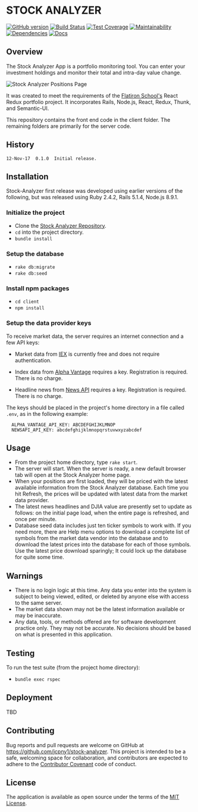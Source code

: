 # STOCK ANALYZER

[![GitHub version](https://badge.fury.io/gh/jcpny1%2Fstock-analyzer.svg)](https://badge.fury.io/gh/jcpny1%2Fstock-analyzer)
[![Build Status](https://travis-ci.org/jcpny1/stock-analyzer.svg?branch=master)](https://travis-ci.org/jcpny1/stock-analyzer)
[![Test Coverage](https://api.codeclimate.com/v1/badges/538214c12d1599ae33d3/test_coverage)](https://codeclimate.com/github/jcpny1/stock-analyzer/test_coverage)
[![Maintainability](https://api.codeclimate.com/v1/badges/538214c12d1599ae33d3/maintainability)](https://codeclimate.com/github/jcpny1/stock-analyzer/maintainability)
[![Dependencies](https://gemnasium.com/badges/github.com/jcpny1/stock-analyzer.svg)](https://gemnasium.com/github.com/jcpny1/stock-analyzer)
[![Docs](http://inch-ci.org/github/jcpny1/stock-analyzer.svg)](http://inch-ci.org/github/jcpny1/stock-analyzer)

## Overview

The Stock Analyzer App is a portfolio monitoring tool. You can enter your investment holdings and monitor their total and intra-day value change.

![Stock Analyzer Positions Page](https://github.com/jcpny1/stock-analyzer/blob/master/Screenshot-2017-11-13%20StockAnalyzer.png?raw=true "Stock Analyzer Positions Page")

It was created to meet the requirements of the [Flatiron School's](https://flatironschool.com/) React Redux portfolio project. It incorporates Rails, Node.js, React, Redux, Thunk, and Semantic-UI.

This repository contains the front end code in the client folder. The remaining folders are primarily for the server code.

## History
```
12-Nov-17  0.1.0  Initial release.  
```

## Installation

Stock-Analyzer first release was developed using earlier versions of the following, but was released using Ruby 2.4.2, Rails 5.1.4, Node.js 8.9.1.

### Initialize the project
* Clone the [Stock Analyzer Repository](https://github.com/jcpny1/stock-analyzer).
* `cd` into the project directory.
* `bundle install`

### Setup the database
* `rake db:migrate`
* `rake db:seed`

### Install npm packages
* `cd client`
* `npm install`

### Setup the data provider keys
To receive market data, the server requires an internet connection and a few API keys:
* Market data from [IEX](https://iextrading.com/) is currently free and does not require authentication.

* Index data from [Alpha Vantage](https://www.alphavantage.co/) requires a key. Registration is required. There is no charge.

* Headline news from [News API](https://newsapi.org/) requires a key. Registration is required. There is no charge.

The keys should be placed in the project's home directory in a file called `.env`, as in the following example:
```
  ALPHA_VANTAGE_API_KEY: ABCDEFGHIJKLMNOP
  NEWSAPI_API_KEY: abcdefghijklmnopqrstuvwxyzabcdef
```

## Usage

* From the project home directory, type `rake start`.
* The server will start. When the server is ready, a new default browser tab will open at the Stock Analyzer home page.
* When your positions are first loaded, they will be priced with the latest available information from the Stock Analyzer database. Each time you hit Refresh, the prices will be updated with latest data from the market data provider.
* The latest news headlines and DJIA value are presently set to update as follows: on the initial page load, when the entire page is refreshed, and once per minute.
* Database seed data includes just ten ticker symbols to work with. If you need more, there are Help menu options to download a complete list of symbols from the market data vendor into the database and to download the latest prices into the database for each of those symbols. Use the latest price download sparingly; It could lock up the database for quite some time.

## Warnings

* There is no login logic at this time. Any data you enter into the system is subject to being viewed, edited, or deleted by anyone else with access to the same server.
* The market data shown may not be the latest information available or may be inaccurate.
* Any data, tools, or methods offered are for software development practice only. They may not be accurate. No decisions should be based on what is presented in this application.

## Testing

To run the test suite (from the project home directory):
* `bundle exec rspec`

## Deployment

TBD

## Contributing

Bug reports and pull requests are welcome on GitHub at https://github.com/jcpny1/stock-analyzer. This project is intended to be a safe, welcoming space for collaboration, and contributors are expected to adhere to the [Contributor Covenant](http://contributor-covenant.org) code of conduct.

## License

The application is available as open source under the terms of the [MIT License](http://opensource.org/licenses/MIT).
